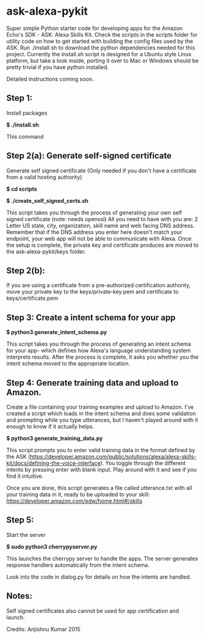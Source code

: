 # ask-alexa-pykit
Super simple Python starter code for developing apps for the Amazon Echo's  SDK - ASK:  Alexa Skills Kit.
Check the scripts in the scripts folder for utility code on how to get started with building the config files used by the ASK.
Run ./install.sh to download the python dependencies needed for this project. Currently the install.sh script is designed for a Ubuntu style Linux platform, but take a look inside, porting it over to Mac or Windows should be pretty trivial if you have python installed. 

Detailed instructions coming soon.

Step 1:
-----
Install packages

<b>$ ./install.sh </b>

This command

Step 2(a): Generate self-signed certificate
-----------
Generate self signed certificate (Only needed if you don't have a certificate from a valid hosting authority)

<b>
$ cd scripts

$ ./create_self_signed_certs.sh
</b>

This script takes you through the process of generating your own self signed certificate (note: needs openssl)
All you need to have with you are: 2 Letter US state, city, organization, skill name and web facing DNS address.
Remember that if the DNS address you enter here doesn't match your endpoint, your web app will not be able to communicate with Alexa.
Once the setup is complete, the private key and certificate produces are moved to the ask-alexa-pykit/keys folder.

Step 2(b): 
-----------
If you are using a certificate from a pre-authorized certification authority, move your private key to the keys/private-key.pem and certificate to keys/certificate.pem


Step 3: Create a intent schema for your app
----------

<b>
$ python3 generate_intent_schema.py
</b>

This script takes you through the process of generating an intent schema for your app- which defines how Alexa's language understanding system interprets results.
After the process is complete, it asks you whether you the intent schema moved to the appropriate location.

Step 4: Generate training data and upload to Amazon.
--------------
Create a file containing your training examples and upload to Amazon. 
I've created a script which loads in the intent schema and does some validation and prompting while you type utterances, but I haven't played around with it enough to know if it actually helps.

<b>$ python3 generate_training_data.py</b>

This script prompts you to enter valid training data in the format defined by the ASK (https://developer.amazon.com/public/solutions/alexa/alexa-skills-kit/docs/defining-the-voice-interface). You toggle through the different intents by pressing enter with blank input. Play around with it and see if you find it intuitive.

Once you are done, this script generates a file called utterance.txt with all your training data in it, ready to be uploaded to your skill: https://developer.amazon.com/edw/home.html#/skills

Step 5:
--------------
Start the server

<b>
$ sudo python3 cherrypyserver.py
</b>

This launches the cherrypy server to handle the apps. The server generates response handlers automatically from the intent schema.

Look into the code in dialog.py for details on how the intents are handled.

Notes:
--------------
Self signed certificates also cannot be used for app certification and launch.

Credits: Anjishnu Kumar 2015
